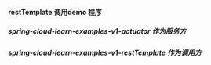 #### restTemplate 调用demo 程序

##### spring-cloud-learn-examples-v1-actuator 作为服务方



##### spring-cloud-learn-examples-v1-restTemplate 作为调用方





